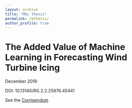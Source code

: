 ```yaml
---
layout: archive
title: "MSc thesis"
permalink: /mthesis/
author_profile: true
---
```


# The Added Value of Machine Learning in Forecasting Wind Turbine Icing

December 2019

DOI: 10.13140/RG.2.2.25876.45441

See the [Corrigendum](https://lkugler.github.io/files/mthesis_corrigendum.pdf)

<object data="{{ site.url }}{{ site.baseurl }}/files/mthesis.pdf" width="900" height="900" type='application/pdf'></object>





